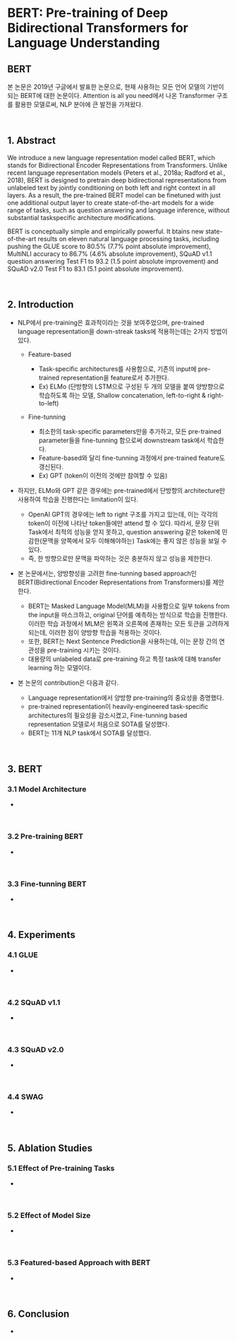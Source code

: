 # BERT: Pre-training of Deep Bidirectional Transformers for Language Understanding

## BERT
본 논문은 2019년 구글에서 발표한 논문으로, 현재 사용하는 모든 언어 모델의 기반이 되는 BERT에 대한 논문이다. Attention is all you need에서 나온 Transformer 구조를 활용한 모델로써, NLP 분야에 큰 발전을 가져왔다. 

<br/>

## 1. Abstract
We introduce a new language representation model called BERT, which stands for Bidirectional Encoder Representations from Transformers. Unlike recent language representation
models (Peters et al., 2018a; Radford et al., 2018), BERT is designed to pretrain deep bidirectional representations from unlabeled text by jointly conditioning on both left and right context in all layers. As a result, the pre-trained BERT model can be finetuned with just one additional output layer to create state-of-the-art models for a wide range of tasks, such as question answering and language inference, without substantial taskspecific architecture modifications. 

BERT is conceptually simple and empirically powerful. It  btains new state-of-the-art results on eleven natural language processing tasks, including pushing the GLUE score to 80.5% (7.7% point absolute improvement), MultiNLI accuracy to 86.7% (4.6% absolute improvement), SQuAD v1.1 question answering Test F1 to 93.2 (1.5 point absolute improvement) and SQuAD v2.0 Test F1 to 83.1 (5.1 point absolute improvement).

<br/>

## 2. Introduction
- NLP에서 pre-training은 효과적이라는 것을 보여주었으며, pre-trained language representation을 down-streak tasks에 적용하는데는 2가지 방법이 있다.
  - Feature-based
    - Task-specific architectures를 사용함으로, 기존의 input에 pre-trained representation을 feature로서 추가한다. 
    - Ex) ELMo (단방향의 LSTM으로 구성된 두 개의 모델을 붙여 양방향으로 학습하도록 하는 모델, Shallow concatenation, left-to-right & right-to-left)

  - Fine-tunning
    -  최소한의 task-specific parameters만을 추가하고, 모든 pre-trained parameter들을 fine-tunning 함으로써 downstream task에서 학습한다. 
    -  Feature-based와 달리 fine-tunning 과정에서 pre-trained feature도 갱신된다. 
    -  Ex) GPT (token이 이전의 것에만 참여할 수 있음)


- 하지만, ELMo와 GPT 같은 경우에는 pre-trained에서 단방향의 architecture만 사용하여 학습을 진행한다는 limitation이 있다. 
  - OpenAI GPT의 경우에는 left to right 구조를 가지고 있는데, 이는 각각의 token이 이전에 나타난 token들에만 attend 할 수 있다. 따라서, 문장 단위 Task에서 최적의 성능을 얻지 못하고, question answering 같은 token에 민감한(문맥을 양쪽에서 모두 이해해야하는) Task에는 좋지 않은 성능을 보일 수 있다.  
  - 즉, 한 방향으로만 문맥을 파악하는 것은 충분하지 않고 성능을 제한한다. 


- 본 논문에서는, 양방향성을 고려한 fine-tunning based approach인 BERT(Bidirectional Encoder Representations from Transformers)를 제안한다. 
  - BERT는 Masked Language Model(MLM)을 사용함으로 일부 tokens from the input을 마스크하고, original 단어를 예측하는 방식으로 학습을 진행한다. 이러한 학습 과정에서 MLM은 왼쪽과 오른쪽에 존재하는 모든 토큰을 고려하게 되는데, 이러한 점이 양방향 학습을 적용하는 것이다. 
  - 또한, BERT는 Next Sentence Prediction을 사용하는데, 이는 문장 간의 연관성을 pre-training 시키는 것이다. 
  - 대용량의 unlabeled data로 pre-training 하고 특정 task에 대해 transfer learning 하는 모델이다. 


- 본 논문의 contribution은 다음과 같다.
  - Language representation에서 양방향 pre-training의 중요성을 증명했다. 
  - pre-trained representation이 heavily-engineered task-specific architectures의 필요성을 감소시켰고, Fine-tunning based representation 모델로서 처음으로 SOTA를 달성했다. 
  - BERT는 11개 NLP task에서 SOTA를 달성했다. 

<br/>

## 3. BERT
### 3.1 Model Architecture
- 

<br/>

### 3.2 Pre-training BERT
- 

<br/>

### 3.3 Fine-tunning BERT
- 

<br/>

## 4. Experiments
### 4.1 GLUE
- 

<br/>

### 4.2 SQuAD v1.1
- 

<br/>

### 4.3 SQuAD v2.0
-

<br/>

### 4.4 SWAG
- 

<br/>


## 5. Ablation Studies
### 5.1 Effect of Pre-training Tasks
- 

<br/>

### 5.2 Effect of Model Size
- 

<br/>

### 5.3 Featured-based Approach with BERT
- 

<br/>

## 6. Conclusion
- 

<br/>
